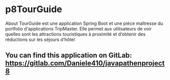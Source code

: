 # p8TourGuide

About TourGuide est une application Spring Boot et une pièce maîtresse du portfolio d'applications TripMaster. 
Elle permet aux utilisateurs de voir quelles sont les attractions touristiques à proximité et d’obtenir des réductions sur les séjours d’hôtel

## You can find this application on GitLab: https://gitlab.com/Daniele410/javapathenproject8
